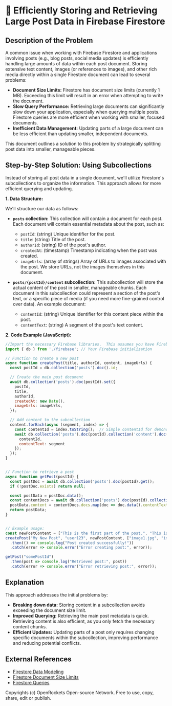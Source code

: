 # 🐞 Efficiently Storing and Retrieving Large Post Data in Firebase Firestore


## Description of the Problem

A common issue when working with Firebase Firestore and applications involving posts (e.g., blog posts, social media updates) is efficiently handling large amounts of data within each post document.  Storing extensive text content, images (or references to images), and other rich media directly within a single Firestore document can lead to several problems:

* **Document Size Limits:** Firestore has document size limits (currently 1 MB).  Exceeding this limit will result in an error when attempting to write the document.
* **Slow Query Performance:**  Retrieving large documents can significantly slow down your application, especially when querying multiple posts. Firestore queries are more efficient when working with smaller, focused documents.
* **Inefficient Data Management:** Updating parts of a large document can be less efficient than updating smaller, independent documents.

This document outlines a solution to this problem by strategically splitting post data into smaller, manageable pieces.

## Step-by-Step Solution: Using Subcollections

Instead of storing all post data in a single document, we'll utilize Firestore's subcollections to organize the information.  This approach allows for more efficient querying and updating.

**1. Data Structure:**

We'll structure our data as follows:

* **`posts` collection:** This collection will contain a document for each post.  Each document will contain essential metadata about the post, such as:
    * `postId`: (string) Unique identifier for the post.
    * `title`: (string) Title of the post.
    * `authorId`: (string) ID of the post's author.
    * `createdAt`: (timestamp) Timestamp indicating when the post was created.
    * `imageUrls`: (array of strings) Array of URLs to images associated with the post.  We store URLs, not the images themselves in this document.

* **`posts/{postId}/content` subcollection:** This subcollection will store the actual content of the post in smaller, manageable chunks.  Each document in this subcollection could represent a section of the post's text, or a specific piece of media (if you need more fine-grained control over data).  An example document:
    * `contentId`: (string) Unique identifier for this content piece within the post.
    * `contentText`: (string) A segment of the post's text content.


**2. Code Example (JavaScript):**

```javascript
//Import the necessary Firebase libraries.  This assumes you have Firebase initialized.
import { db } from './firebase'; // Your Firebase initialization

// Function to create a new post
async function createPost(title, authorId, content, imageUrls) {
  const postId = db.collection('posts').doc().id;

  // Create the main post document
  await db.collection('posts').doc(postId).set({
    postId,
    title,
    authorId,
    createdAt: new Date(),
    imageUrls: imageUrls,
  });

  // Add content to the subcollection
  content.forEach(async (segment, index) => {
    const contentId = index.toString();  // Simple contentId for demonstration
    await db.collection('posts').doc(postId).collection('content').doc(contentId).set({
      contentId,
      contentText: segment
    });
  });
}


// Function to retrieve a post
async function getPost(postId) {
  const postDoc = await db.collection('posts').doc(postId).get();
  if (!postDoc.exists) return null;

  const postData = postDoc.data();
  const contentDocs = await db.collection('posts').doc(postId).collection('content').get();
  postData.content = contentDocs.docs.map(doc => doc.data().contentText);
  return postData;
}


// Example usage:
const newPostContent = ["This is the first part of the post.", "This is the second part."];
createPost("My New Post", "user123", newPostContent, ["image1.jpg", "image2.png"])
  .then(() => console.log("Post created successfully!"))
  .catch(error => console.error("Error creating post:", error));

getPost("somePostId")
  .then(post => console.log("Retrieved post:", post))
  .catch(error => console.error("Error retrieving post:", error));

```

## Explanation

This approach addresses the initial problems by:

* **Breaking down data:**  Storing content in a subcollection avoids exceeding the document size limit.
* **Improved Querying:** Retrieving the main post metadata is quick.  Retrieving content is also efficient, as you only fetch the necessary content chunks.
* **Efficient Updates:** Updating parts of a post only requires changing specific documents within the subcollection, improving performance and reducing potential conflicts.

## External References

* [Firestore Data Modeling](https://firebase.google.com/docs/firestore/modeling-data)
* [Firestore Document Size Limits](https://firebase.google.com/docs/firestore/quotas)
* [Firestore Queries](https://firebase.google.com/docs/firestore/query-data/queries)


Copyrights (c) OpenRockets Open-source Network. Free to use, copy, share, edit or publish.

